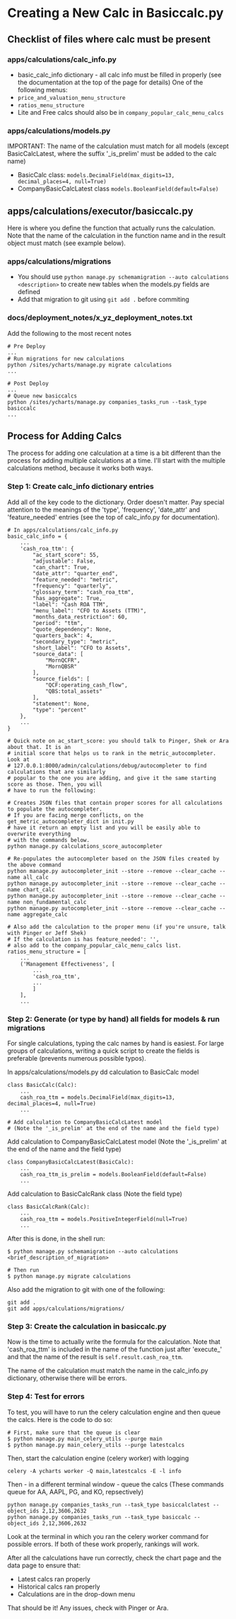 # Creating a New Calc in Basiccalc.py

## Checklist of files where calc must be present

### apps/calculations/calc_info.py
* basic_calc_info dictionary - all calc info must be filled in properly (see the documentation at the top of the page for details)
One of the following menus:
* `price_and_valuation_menu_structure`
* `ratios_menu_structure`
* Lite and Free calcs should also be in `company_popular_calc_menu_calcs`

### apps/calculations/models.py
IMPORTANT: The name of the calculation must match for all models (except BasicCalcLatest, where the suffix '_is_prelim' must be added to the calc name)
* BasicCalc class: `models.DecimalField(max_digits=13, decimal_places=4, null=True)`
* CompanyBasicCalcLatest class `models.BooleanField(default=False)`

## apps/calculations/executor/basiccalc.py
Here is where you define the function that actually runs the calculation. Note that the name of the calculation in the function name and in the result object must match (see example below).

### apps/calculations/migrations
* You should use `python manage.py schemamigration --auto calculations <description>` to create new tables when the models.py fields are defined
* Add that migration to git using `git add .` before commiting

### docs/deployment_notes/x_yz_deployment_notes.txt
Add the following to the most recent notes

    # Pre Deploy
    ...
    # Run migrations for new calculations
    python /sites/ycharts/manage.py migrate calculations
    ...

    # Post Deploy
    ...
    # Queue new basiccalcs
    python /sites/ycharts/manage.py companies_tasks_run --task_type basiccalc
    ...

## Process for Adding Calcs
The process for adding one calculation at a time is a bit different than the process for adding multiple calculations at a time. I'll start with the multiple calculations method, because it works both ways.

### Step 1: Create calc_info dictionary entries

Add all of the key code to the dictionary. Order doesn't matter. Pay special attention to the meanings of the 'type', 'frequency', 'date_attr' and 'feature_needed' entries (see the top of calc_info.py for documentation).

    # In apps/calculations/calc_info.py
    basic_calc_info = {
        ...
        'cash_roa_ttm': {
            "ac_start_score": 55,
            "adjustable": False,
            "can_chart": True,
            "date_attr": "quarter_end",
            "feature_needed": "metric",
            "frequency": "quarterly",
            "glossary_term": "cash_roa_ttm",
            "has_aggregate": True,
            "label": "Cash ROA TTM",
            "menu_label": "CFO to Assets (TTM)",
            "months_data_restriction": 60,
            "period": "ttm",
            "quote_dependency": None,
            "quarters_back": 4,
            "secondary_type": "metric",
            "short_label": "CFO to Assets",
            "source_data": [
                "MornQCFR",
                "MornQBSR"
            ],
            "source_fields": [
                "QCF:operating_cash_flow",
                "QBS:total_assets"
            ],
            "statement": None,
            "type": "percent"
        },
        ...
    }

    # Quick note on ac_start_score: you should talk to Pinger, Shek or Ara about that. It is an
    # initial score that helps us to rank in the metric_autocompleter. Look at
    # 127.0.0.1:8000/admin/calculations/debug/autocompleter to find calculations that are similarly
    # popular to the one you are adding, and give it the same starting score as those. Then, you will
    # have to run the following:

    # Creates JSON files that contain proper scores for all calculations to populate the autocompleter.
    # If you are facing merge conflicts, on the get_metric_autocompleter_dict in init.py
    # have it return an empty list and you will be easily able to overwrite everything
    # with the commands below.
    python manage.py calculations_score_autocompleter

    # Re-populates the autocompleter based on the JSON files created by the above command
    python manage.py autocompleter_init --store --remove --clear_cache --name all_calc
    python manage.py autocompleter_init --store --remove --clear_cache --name chart_calc
    python manage.py autocompleter_init --store --remove --clear_cache --name non_fundamental_calc
    python manage.py autocompleter_init --store --remove --clear_cache --name aggregate_calc

    # Also add the calculation to the proper menu (if you're unsure, talk with Pinger or Jeff Shek)
    # If the calculation is has feature_needed': '',
    # also add to the company_popular_calc_menu_calcs list.
    ratios_menu_structure = [
        ...
        ('Management Effectiveness', [
            ...
            'cash_roa_ttm',
            ...
            ]
        ],
        ...

### Step 2: Generate (or type by hand) all fields for models & run migrations

For single calculations, typing the calc names by hand is easiest. For large groups of calculations, writing a quick script to create the fields is preferable (prevents numerous possible typos).

In apps/calculations/models.py dd calculation to BasicCalc model

    class BasicCalc(Calc):
        ...
        cash_roa_ttm = models.DecimalField(max_digits=13, decimal_places=4, null=True)
        ...

    # Add calculation to CompanyBasicCalcLatest model
    # (Note the '_is_prelim' at the end of the name and the field type)

Add calculation to CompanyBasicCalcLatest model (Note the '_is_prelim' at the end of the name and the field type)

    class CompanyBasicCalcLatest(BasicCalc):
        ...
        cash_roa_ttm_is_prelim = models.BooleanField(default=False)
        ...

Add calculation to BasicCalcRank class (Note the field type)

    class BasicCalcRank(Calc):
        ...
        cash_roa_ttm = models.PositiveIntegerField(null=True)
        ...

After this is done, in the shell run:

    $ python manage.py schemamigration --auto calculations <brief_description_of_migration>

    # Then run
    $ python manage.py migrate calculations

Also add the migration to git with one of the following:

    git add .
    git add apps/calculations/migrations/

### Step 3: Create the calculation in basiccalc.py

Now is the time to actually write the formula for the calculation. Note that 'cash_roa_ttm' is included in the name of the function just after 'execute_' and that the name of the result is `self.result.cash_roa_ttm`.

The name of the calculation must match the name in the calc_info.py dictionary, otherwise there will be errors.

### Step 4: Test for errors

To test, you will have to run the celery calculation engine and then queue the calcs.  Here is the code to do so:

    # First, make sure that the queue is clear
    $ python manage.py main_celery_utils --purge main
    $ python manage.py main_celery_utils --purge latestcalcs

Then, start the calculation engine (celery worker) with logging

    celery -A ycharts worker -Q main,latestcalcs -E -l info

Then - in a different terminal window - queue the calcs
(These commands queue for AA, AAPL, PG, and KO, repsectively)

    python manage.py companies_tasks_run --task_type basiccalclatest --object_ids 2,12,3606,2632
    python manage.py companies_tasks_run --task_type basiccalc --object_ids 2,12,3606,2632

Look at the terminal in which you ran the celery worker command for possible errors. If both of these work properly, rankings will work.

After all the calculations have run correctly, check the chart page and the data page to ensure that:
* Latest calcs ran properly
* Historical calcs ran properly
* Calculations are in the drop-down menu

That should be it! Any issues, check with Pinger or Ara.

